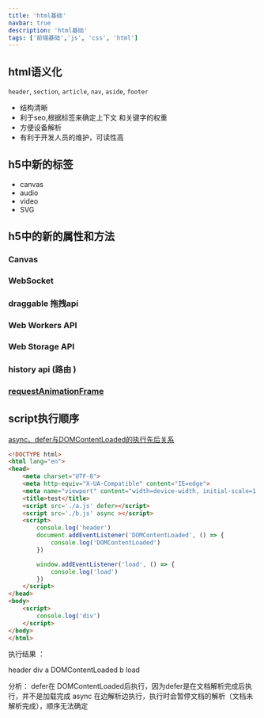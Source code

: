 ```yaml
---
title: 'html基础'
navbar: true
description: 'html基础'
tags: ['前端基础','js', 'css', 'html']
---
```


## html语义化

`header`, `section`, `article`, `nav`, `aside`, `footer`

- 结构清晰
- 利于seo,根据标签来确定上下文 和关键字的权重
- 方便设备解析
- 有利于开发人员的维护，可读性高

## h5中新的标签

- canvas
- audio
- video
- SVG

## h5中的新的属性和方法

### Canvas

### WebSocket

### draggable 拖拽api

### Web Workers API

### Web Storage API

### history api (路由 )

### [requestAnimationFrame](https://developer.mozilla.org/zh-CN/docs/Web/API/Window/requestAnimationFrame)

## script执行顺序
[async、defer与DOMContentLoaded的执行先后关系](https://blog.csdn.net/zyj0209/article/details/79698430)

```html
<!DOCTYPE html>
<html lang="en">
<head>
    <meta charset="UTF-8">
    <meta http-equiv="X-UA-Compatible" content="IE=edge">
    <meta name="viewport" content="width=device-width, initial-scale=1.0">
    <title>test</title>
    <script src='./a.js' defer></script>
    <script src='./b.js' async ></script>
    <script>
        console.log('header')
        document.addEventListener('DOMContentLoaded', () => {
            console.log('DOMContentLoaded')
        })

        window.addEventListener('load', () => {
            console.log('load')
        })
    </script>
</head>
<body>
    <script>
        console.log('div')
    </script>
</body>
</html>
```

执行结果 ：

header
div
a
DOMContentLoaded
b
load

分析：
defer在 DOMContentLoaded后执行，因为defer是在文档解析完成后执行，并不是加载完成
async 在边解析边执行，执行时会暂停文档的解析（文档未解析完成），顺序无法确定

